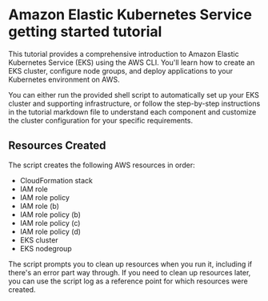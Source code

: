 # Amazon Elastic Kubernetes Service getting started tutorial

This tutorial provides a comprehensive introduction to Amazon Elastic Kubernetes Service (EKS) using the AWS CLI. You'll learn how to create an EKS cluster, configure node groups, and deploy applications to your Kubernetes environment on AWS.

You can either run the provided shell script to automatically set up your EKS cluster and supporting infrastructure, or follow the step-by-step instructions in the tutorial markdown file to understand each component and customize the cluster configuration for your specific requirements.

## Resources Created

The script creates the following AWS resources in order:

- CloudFormation stack
- IAM role
- IAM role policy
- IAM role (b)
- IAM role policy (b)
- IAM role policy (c)
- IAM role policy (d)
- EKS cluster
- EKS nodegroup

The script prompts you to clean up resources when you run it, including if there's an error part way through. If you need to clean up resources later, you can use the script log as a reference point for which resources were created.
